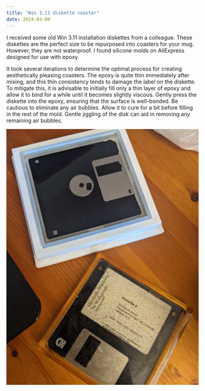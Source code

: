 ```yaml
---
title: "Win 3.11 diskette coaster"
date: 2024-03-09
---
```


I received some old Win 3.11 installation diskettes from a colleague. These diskettes are the perfect size to be repurposed into coasters for your mug. However, they are not waterproof. I found silicone molds on AliExpress designed for use with epoxy.

It took several iterations to determine the optimal process for creating aesthetically pleasing coasters. The epoxy is quite thin immediately after mixing, and this thin consistency tends to damage the label on the diskette. To mitigate this, it is advisable to initially fill only a thin layer of epoxy and allow it to bind for a while until it becomes slightly viscous. Gently press the diskette into the epoxy, ensuring that the surface is well-bonded. Be cautious to eliminate any air bubbles. Allow it to cure for a bit before filling in the rest of the mold. Gentle jiggling of the disk can aid in removing any remaining air bubbles.

![Win311](/assets/2024-03-09/Win311.jpg)